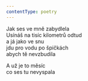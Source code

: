 ```yaml
---
contentType: poetry
---
```


<section>

Jak ses ve mně zabydlela  
Usínáš na tisíc kilometrů odtud  
a já jako ve snu  
jdu pro vodu po špičkách  
abych tě nevzbudila

A už je to měsíc  
co ses tu nevyspala

</section>
